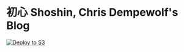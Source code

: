 # 初心 Shoshin, Chris Dempewolf's Blog

[![Deploy to S3](https://github.com/dempe/blog/actions/workflows/deploy.yml/badge.svg)](https://github.com/dempe/blog/actions/workflows/deploy.yml)
